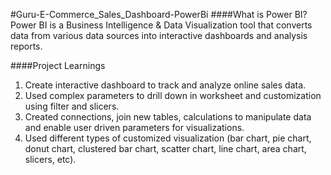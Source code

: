 #Guru-E-Commerce_Sales_Dashboard-PowerBi
####What is Power BI?
Power BI is a Business Intelligence & Data Visualization tool that converts data from various data sources into interactive dashboards and analysis reports.

####Project Learnings
1) Create interactive dashboard to track and analyze online sales data.
2) Used complex parameters to drill down in worksheet and customization using filter and slicers.
3) Created connections, join new tables, calculations to manipulate data and enable user driven parameters for visualizations.
4) Used different types of customized visualization (bar chart, pie chart, donut chart, clustered bar chart, scatter chart, line chart, area chart, slicers, etc).
